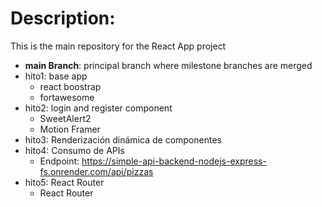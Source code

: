 # Description:

This is the main repository for the React App project


- **main Branch**: principal branch where milestone branches are merged
- hito1: base app
  - react boostrap
  - fortawesome
- hito2: login and register component
  - SweetAlert2
  - Motion Framer
- hito3: Renderización dinámica de componentes
- hito4: Consumo de APIs
  - Endpoint: https://simple-api-backend-nodejs-express-fs.onrender.com/api/pizzas
- hito5: React Router
  - React Router
